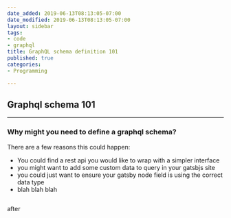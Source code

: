 ```yaml
---
date_added: 2019-06-13T08:13:05-07:00
date_modified: 2019-06-13T08:13:05-07:00
layout: sidebar
tags:
- code
- graphql
title: GraphQL schema definition 101
published: true
categories:
- Programming

---
```

## Graphql schema 101

***

### Why might you need to define a graphql schema?

There are a few reasons this could happen:

* You could find a rest api you would like to wrap with a simpler interface
* you might want to add some custom data to query in your gatsbjs site
* you could just want to ensure your gatsby node field is using the correct data type
* blah blah blah



```graphql

```

after 